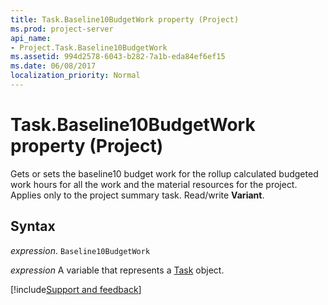 ```yaml
---
title: Task.Baseline10BudgetWork property (Project)
ms.prod: project-server
api_name:
- Project.Task.Baseline10BudgetWork
ms.assetid: 994d2578-6043-b282-7a1b-eda84ef6ef15
ms.date: 06/08/2017
localization_priority: Normal
---
```



# Task.Baseline10BudgetWork property (Project)

Gets or sets the baseline10 budget work for the rollup calculated budgeted work hours for all the work and the material resources for the project. Applies only to the project summary task. Read/write  **Variant**.


## Syntax

_expression_. `Baseline10BudgetWork`

_expression_ A variable that represents a [Task](./Project.Task.md) object.

[!include[Support and feedback](~/includes/feedback-boilerplate.md)]